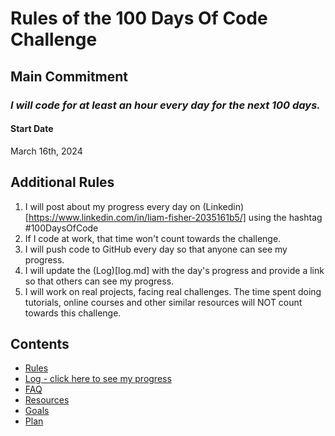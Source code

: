 # Rules of the 100 Days Of Code Challenge

## Main Commitment
### *I will code for at least an hour every day for the next 100 days.*

#### Start Date
March 16th, 2024

## Additional Rules
1. I will post about my progress every day on (Linkedin)[https://www.linkedin.com/in/liam-fisher-2035161b5/] using the hashtag #100DaysOfCode
2. If I code at work, that time won't count towards the challenge.
3. I will push code to GitHub every day so that anyone can see my progress.
4. I will update the (Log)[log.md] with the day's progress and provide a link so that others can see my progress.
5. I will work on real projects, facing real challenges. The time spent doing tutorials, online courses and other similar resources will NOT count towards this challenge.


## Contents
* [Rules](rules.md)
* [Log - click here to see my progress](log.md)
* [FAQ](FAQ.md)
* [Resources](resources.md)
* [Goals](goals.md)
* [Plan](library-plan.md)